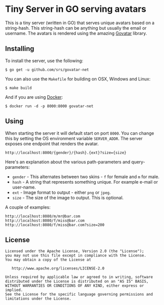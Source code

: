 # Tiny Server in GO serving avatars

This is a tiny server (written in GO) that serves unique avatars based on a string-hash. This string-hash can
be anything but usually the email or username. The avatars is rendered using the amazing 
[Govatar](https://github.com/o1egl/govatar) library. 

## Installing

To install the server, use the following:

```
$ go get -u github.com/srs/govatar-net
```

You can also use the `Makefile` for building on OSX, Windows and Linux:

```
$ make build
```

And if you are using [Docker](https://www.docker.com/):

```
$ docker run -d -p 8000:8000 govatar-net 
```

## Using

When starting the server it will default start on port `8000`. You can change this by setting the OS environment
variable `SERVER_ADDR`. The server exposes one endpoint that renders the avatar. 

```
http://localhost:8000/{gender}/{hash}.{ext}?size={size}
```

Here's an explanation about the various path-parameters and query-parameters:

* `gender` - This alternates between two skins - `f` for female and `m` for male.
* `hash` - A string that represents something unique. For example e-mail or user-name.
* `ext` - Image format to output - either `png` or `jpeg`.
* `size` - The size of the image to output. This is optional.

A couple of examples:

```
http://localhost:8080/m/mr@bar.com
http://localhost:8080/f/miss@bar.com
http://localhost:8080/f/miss@bar.com?size=200
```

## License

```
Licensed under the Apache License, Version 2.0 (the "License");
you may not use this file except in compliance with the License.
You may obtain a copy of the License at

   http://www.apache.org/licenses/LICENSE-2.0

Unless required by applicable law or agreed to in writing, software
distributed under the License is distributed on an "AS IS" BASIS,
WITHOUT WARRANTIES OR CONDITIONS OF ANY KIND, either express or implied.
See the License for the specific language governing permissions and
limitations under the License.
```
